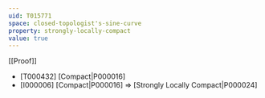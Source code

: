 ```yaml
---
uid: T015771
space: closed-topologist's-sine-curve
property: strongly-locally-compact
value: true
---
```

[[Proof]]

* [T000432] [Compact|P000016]
* [I000006] [Compact|P000016] => [Strongly Locally Compact|P000024]

